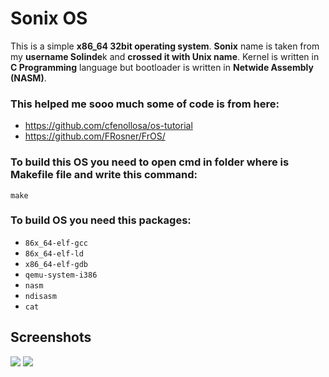 # Sonix OS

This is a simple **x86_64 32bit operating system**. **Sonix** name is taken from my **username Solinde**k and **crossed it with Unix name**. Kernel is written in **C Programming** language but bootloader is written in **Netwide Assembly (NASM)**.

### This helped me sooo much some of code is from here:
- https://github.com/cfenollosa/os-tutorial
- https://github.com/FRosner/FrOS/

### To build this OS you need to open cmd in folder where is Makefile file and write this command:
```shell
make
```

### To build OS you need this packages:
- `86x_64-elf-gcc`
- `86x_64-elf-ld`
- `x86_64-elf-gdb`
- `qemu-system-i386`
- `nasm`
- `ndisasm`
- `cat`

## Screenshots
<img src="https://i.imgur.com/YLtPUz6.png">
<img src="https://i.imgur.com/tfEPYVP.png">
